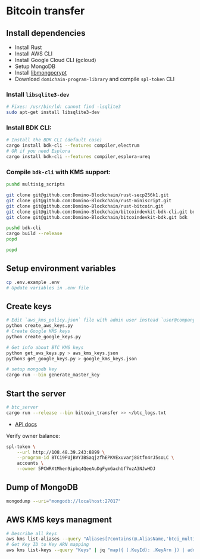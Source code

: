 # Bitcoin transfer

## Install dependencies

- Install Rust
- Install AWS CLI
- Install Google Cloud CLI (gcloud)
- Setup MongoDB
- Install [libmongocrypt](https://www.mongodb.com/docs/manual/core/csfle/reference/libmongocrypt/)
- Download `domichain-program-library` and compile `spl-token` CLI

### Install `libsqlite3-dev`
```sh
# Fixes: /usr/bin/ld: cannot find -lsqlite3
sudo apt-get install libsqlite3-dev
```

### Install BDK CLI:
```sh
# Install the BDK CLI (default case)
cargo install bdk-cli --features compiler,electrum
# OR if you need Esplora
cargo install bdk-cli --features compiler,esplora-ureq 
```

### Compile `bdk-cli` with KMS support:
```sh
pushd multisig_scripts

git clone git@github.com:Domino-Blockchain/rust-secp256k1.git
git clone git@github.com:Domino-Blockchain/rust-miniscript.git
git clone git@github.com:Domino-Blockchain/rust-bitcoin.git
git clone git@github.com:Domino-Blockchain/bitcoindevkit-bdk-cli.git bdk-cli
git clone git@github.com:Domino-Blockchain/bitcoindevkit-bdk.git bdk

pushd bdk-cli
cargo build --release
popd

popd
```

## Setup environment variables

```sh
cp .env.example .env
# Update variables in .env file
```

## Create keys

```sh
# Edit `aws_kms_policy.json` file with admin user instead `user@company.com`
python create_aws_keys.py
# Create Google KMS keys
python create_google_keys.py

# Get info about BTC KMS keys
python get_aws_keys.py > aws_kms_keys.json
python3 get_google_keys.py > google_kms_keys.json

# setup mongodb key
cargo run --bin generate_master_key
```

## Start the server

```sh
# btc_server
cargo run --release --bin bitcoin_transfer >> ~/btc_logs.txt
```

- [API docs](https://github.com/Domino-Blockchain/bitcoin-transfer/blob/main/docs/API.md)

Verify owner balance:
```sh
spl-token \
    --url http://108.48.39.243:8899 \
    --program-id BTCi9FUjBVY3BSaqjzfhEPKVExuvarj8Gtfn4rJ5soLC \
    accounts \
    --owner 5PCWRXtMhen9ipbq4QeeAuDgFymGachUf7ozA3NJwHDJ
```

## Dump of MongoDB

```sh
mongodump --uri="mongodb://localhost:27017"
```

## AWS KMS keys managment

```sh
# Describe all keys
aws kms list-aliases --query "Aliases[?contains(@.AliasName,'btci_multisig_')]"
# Get Key ID to Key ARN mapping
aws kms list-keys --query "Keys" | jq "map({ (.KeyId): .KeyArn }) | add"
```
